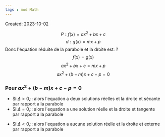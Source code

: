 ```yaml
---
tags : mod Math
---
```

Created: 2023-10-02


$$P:f(x)=ax^2+bx+c$$
$$d:g(x)=mx+p$$
Donc l'équation réduite de la parabole et la droite est:
?
$$f(x)=g(x)$$
$$ax^2+bx+c=mx+p$$
$$ax^2+(b-m)x+c-p=0$$

### Pour $ax^2+(b-m)x+c-p=0$
- Si $\Delta>0$,:: alors l'equation a deux solutions réelles et la droite et sécante par rapport a la parabole
- Si $\Delta=0$,:: alors l'equation a une solution réelle et la droite et tangente par rapport a la parabole
<!--SR:!2023-11-16,6,210-->
- Si $\Delta<0$,:: alors l'equation a aucune solution réelle et la droite et externe par rapport a la parabole
<!--SR:!2023-11-09,2,246-->